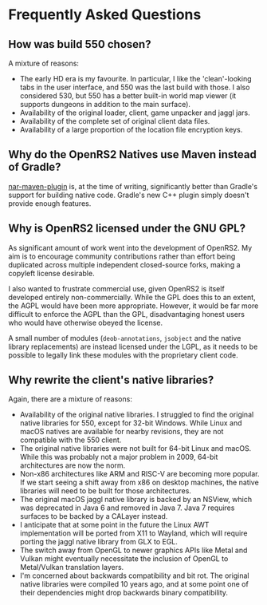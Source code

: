 # Frequently Asked Questions

## How was build 550 chosen?

A mixture of reasons:

* The early HD era is my favourite. In particular, I like the 'clean'-looking
  tabs in the user interface, and 550 was the last build with those. I also
  considered 530, but 550 has a better built-in world map viewer (it supports
  dungeons in addition to the main surface).
* Availability of the original loader, client, game unpacker and jaggl jars.
* Availability of the complete set of original client data files.
* Availability of a large proportion of the location file encryption keys.

## Why do the OpenRS2 Natives use Maven instead of Gradle?

[nar-maven-plugin][nar-maven-plugin] is, at the time of writing, significantly
better than Gradle's support for building native code. Gradle's new C++ plugin
simply doesn't provide enough features.

## Why is OpenRS2 licensed under the GNU GPL?

As significant amount of work went into the development of OpenRS2. My aim is
to encourage community contributions rather than effort being duplicated across
multiple independent closed-source forks, making a copyleft license desirable.

I also wanted to frustrate commercial use, given OpenRS2 is itself developed
entirely non-commercially. While the GPL does this to an extent, the AGPL would
have been more appropriate. However, it would be far more difficult to enforce
the AGPL than the GPL, disadvantaging honest users who would have otherwise
obeyed the license.

A small number of modules (`deob-annotations`, `jsobject` and the native
library replacements) are instead licensed under the LGPL, as it needs to be
possible to legally link these modules with the proprietary client code.

## Why rewrite the client's native libraries?

Again, there are a mixture of reasons:

* Availability of the original native libraries. I struggled to find the
  original native libraries for 550, except for 32-bit Windows. While Linux and
  macOS natives are available for nearby revisions, they are not compatible
  with the 550 client.
* The original native libraries were not built for 64-bit Linux and macOS.
  While this was probably not a major problem in 2009, 64-bit architectures are
  now the norm.
* Non-x86 architectures like ARM and RISC-V are becoming more popular. If we
  start seeing a shift away from x86 on desktop machines, the native libraries
  will need to be built for those architectures.
* The original macOS jaggl native library is backed by an NSView, which was
  deprecated in Java 6 and removed in Java 7. Java 7 requires surfaces to be
  backed by a CALayer instead.
* I anticipate that at some point in the future the Linux AWT implementation
  will be ported from X11 to Wayland, which will require porting the jaggl
  native library from GLX to EGL.
* The switch away from OpenGL to newer graphics APIs like Metal and Vulkan
  might eventually necessitate the inclusion of OpenGL to Metal/Vulkan
  translation layers.
* I'm concerned about backwards compatibility and bit rot. The original native
  libraries were compiled 10 years ago, and at some point one of their
  dependencies might drop backwards binary compatibility.

[nar-maven-plugin]: https://maven-nar.github.io/
